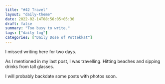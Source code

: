 ```yaml
---
title: "#42 Travel"
layout: "daily-theme"
date: 2022-02-14T08:56:05+05:30
draft: false
summary: "Too busy to write."
tags: ["daily log"]
categories: ["Daily Dose of Pottekkat"]
---
```


I missed writing here for two days.

As I mentioned in my last post, I was travelling. Hitting beaches and sipping drinks from tall glasses.

I will probably backdate some posts with photos soon.
